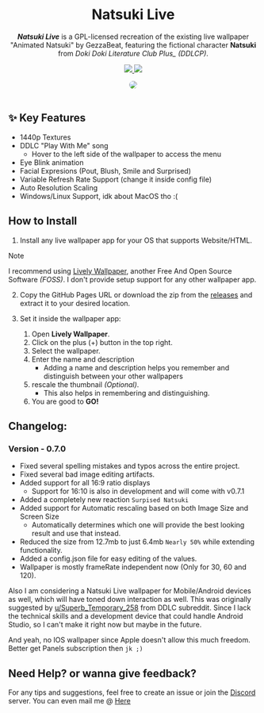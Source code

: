 <h1 align="center">
  Natsuki Live
</h1>

<p align="center">
 <b><i>Natsuki Live</i></b> is a GPL-licensed recreation of the existing live wallpaper "Animated Natsuki" by GezzaBeat, featuring the fictional character <b>Natsuki</b> from <i>Doki Doki Literature Club Plus_ (DDLCP)</i>.
</p>

<p align="center">
  <a href="https://github.com/SpoiledUnknown/Natsuki-Live/releases">
      <img src="https://img.shields.io/github/v/release/SpoiledUnknown/Natsuki-Live?style=for-the-badge&logo=Github&color=Green">
  </a>
    <a href="https://github.com/SpoiledUnknown/Natsuki-Live/blob/main/LICENSE">
      <img src="https://img.shields.io/badge/License-GPL-yellow.svg?style=for-the-badge&logo=Github&color=Green">
  </a>
 </p>

<div align="center">
  <img src="./public/Natsuki.webp" style="border-radius: 0.75rem;">
</div>

<br>

## ✨ Key Features

- 1440p Textures
- DDLC "Play With Me" song
  - Hover to the left side of the wallpaper to access the menu
- Eye Blink animation
- Facial Expresions (Pout, Blush, Smile and Surprised)
- Variable Refresh Rate Support (change it inside config file)
- Auto Resolution Scaling
- Windows/Linux Support, idk about MacOS tho :(

## How to Install

1. Install any live wallpaper app for your OS that supports Website/HTML.

> [!NOTE]
> I recommend using [Lively Wallpaper](https://github.com/rocksdanister/lively), another Free And Open Source Software _(FOSS)_. I don't provide setup support for any other wallpaper app.

2. Copy the GitHub Pages URL or download the zip from the [releases](https://github.com/SpoiledUnknown/Natsuki-Live/releases/) and extract it to your desired location.

3. Set it inside the wallpaper app:
   1. Open **Lively Wallpaper**.
   2. Click on the plus (+) button in the top right.
   3. Select the wallpaper.
   4. Enter the name and description
      - Adding a name and description helps you remember and distinguish between your other wallpapers
   5. rescale the thumbnail _(Optional)_.
      - This also helps in remembering and distinguishing.
   6. You are good to **GO!**

## Changelog:

### Version - 0.7.0

- Fixed several spelling mistakes and typos across the entire project.
- Fixed several bad image editing artifacts.
- Added support for all 16:9 ratio displays
  - Support for 16:10 is also in development and will come with v0.7.1
- Added a completely new reaction `Surpised Natsuki`
- Added support for Automatic rescaling based on both Image Size and Screen Size
  - Automatically determines which one will provide the best looking result and use that instead.
- Reduced the size from 12.7mb to just 6.4mb `Nearly 50%` while extending functionality.
- Added a config.json file for easy editing of the values.
- Wallpaper is mostly frameRate independent now (Only for 30, 60 and 120).

Also I am considering a Natsuki Live wallpaper for Mobile/Android devices as well, which will have toned down interaction as well. This was originally suggested by [u/Superb_Temporary_258](https://www.reddit.com/user/Superb_Temporary_258/) from DDLC subreddit. Since I lack the technical skills and a development device that could handle Android Studio, so I can't make it right now but maybe in the future.

And yeah, no IOS wallpaper since Apple doesn't allow this much freedom. Better get Panels subscription then `jk ;)`

## Need Help? or wanna give feedback?

For any tips and suggestions, feel free to create an issue or join the [Discord](https://discord.gg/YykdmCjzmQ) server. You can even mail me @ [Here](mailto:spoiledunknowndev@gmail.com)
